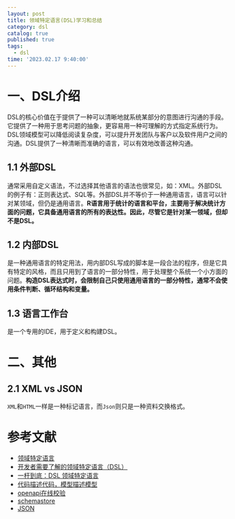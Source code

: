 ```yaml
---
layout: post
title: 领域特定语言(DSL)学习和总结
category: dsl
catalog: true
published: true
tags:
  - dsl
time: '2023.02.17 9:40:00'
---
```

# 一、DSL介绍
DSL的核心价值在于提供了一种可以清晰地就系统某部分的意图进行沟通的手段。它提供了一种用于思考问题的抽象，更容易用一种可理解的方式指定系统行为。DSL领域模型可以降低阅读复杂度，可以提升开发团队与客户以及软件用户之间的沟通。DSL提供了一种清晰而准确的语言，可以有效地改善这种沟通。

## 1.1 外部DSL
通常采用自定义语法，不过选择其他语言的语法也很常见，如：XML。外部DSL的例子有：正则表达式、SQL等。外部DSL并不等价于一种通用语言，语言可以针对某领域，但仍是通用语言。**R语言用于统计的语言和平台，主要用于解决统计方面的问题，它具备通用语言的所有的表达性。因此，尽管它是针对某一领域，但却不是DSL。**

## 1.2 内部DSL
是一种通用语言的特定用法，用内部DSL写成的脚本是一段合法的程序，但是它具有特定的风格，而且只用到了语言的一部分特性，用于处理整个系统一个小方面的问题。**构造DSL表达式时，会限制自己只使用通用语言的一部分特性，通常不会使用条件判断、循环结构和变量。**

## 1.3 语言工作台
是一个专用的IDE，用于定义和构建DSL。

# 二、其他
## 2.1 XML vs JSON
`XML`和`HTML`一样是一种标记语言，而`Json`则只是一种资料交换格式。

# 参考文献
- [领域特定语言](https://book.douban.com/subject/21964984/)
- [开发者需要了解的领域特定语言（DSL）](https://juejin.cn/post/6844904082428149773)
- [一杆到底：DSL 领域特定语言](https://developer.aliyun.com/article/885778)
- [代码描述代码，模型描述模型](https://www.phodal.com/blog/modeling-for-code/)
- [openapi在线校验](https://editor.swagger.io/)
- [schemastore](https://www.schemastore.org/json/)
- [JSON](https://zh.wikipedia.org/zh-tw/JSON)